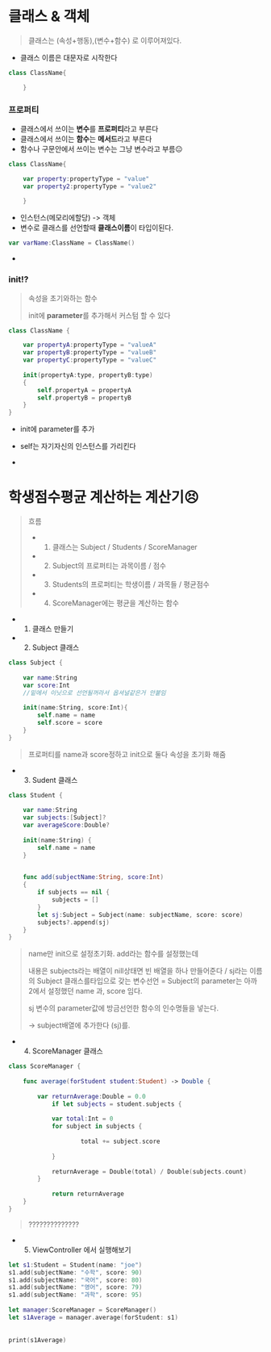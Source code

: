 # 클래스 & 객체
> 클래스는 (속성+행동),(변수+함수) 로 이루어져있다.
- 클래스 이름은 대문자로 시작한다

```swift
class ClassName{

	}	
```

### 프로퍼티
- 클래스에서 쓰이는 **변수**를 **프로퍼티**라고 부른다
- 클래스에서 쓰이는 **함수**는 **메서드**라고 부른다
- 함수나 구문안에서 쓰이는 변수는 그냥 변수라고 부름😐

```swift
class ClassName{

	var property:propertyType = "value"
	var property2:propertyType = "value2"
	
	}
```

- 인스턴스(메모리에할당) -> 객체
- 변수로 클래스를 선언할때 **클래스이름**이 타입이된다.

```swift
var varName:ClassName = ClassName()
```

-

### init⁉️
> 속성을 초기와하는 함수
> 
> init에 **parameter**를 추가해서 커스텀 할 수 있다
> 

```swift
class ClassName {

	var propertyA:propertyType = "valueA"
	var propertyB:propertyType = "valueB"
	var propertyC:propertyType = "valueC"
	
	init(propertyA:type, propertyB:type)
	{
		self.propertyA = propertyA
		self.propertyB = propertyB
	}	
}
```
- init에 parameter를 추가
- self는 자기자신의 인스턴스를 가리킨다

-

# 학생점수평균 계산하는 계산기😣
> 흐름
> 
>- 1. 클래스는 Subject / Students / ScoreManager
>- 2. Subject의 프로퍼티는 과목이름 / 점수
>- 3. Students의 프로퍼티는 학생이름 / 과목들 / 평균점수
>- 4. ScoreManager에는 평균을 계산하는 함수
>

- 1. 클래스 만들기
- 2. Subject 클래스

```swift
class Subject {
    
    var name:String
    var score:Int
    //밑에서 이닛으로 선언될꺼라서 옵셔널같은거 안붙임
    
    init(name:String, score:Int){
        self.name = name
        self.score = score
    } 
}
```
> 프로퍼티를 name과 score정하고 init으로 둘다 속성을 초기화 해줌
 

- 3. Sudent 클래스

```swift
class Student {
    
    var name:String
    var subjects:[Subject]?
    var averageScore:Double?
    
    init(name:String) {
        self.name = name
    }
    

    func add(subjectName:String, score:Int)
    {
        if subjects == nil {
            subjects = []
        }
        let sj:Subject = Subject(name: subjectName, score: score)
        subjects?.append(sj)
    }
}
```

> name만 init으로 설정초기화.
> add라는 함수를 설정했는데
>
> 내용은 subjects라는 배열이 nill상태면 빈 배열을 하나 만들어준다 / sj라는 이름의 Subject 클래스를타입으로 갖는 변수선언 = Subject의 parameter는 아까 2에서 설정했던 name 과, score 임다.
> 
> sj 변수의 parameter값에 방금선언한 함수의 인수명들을 넣는다.
>
> -> subject배열에 추가한다 (sj)를.
> 

- 4. ScoreManager 클래스

```swift
class ScoreManager {
    
    func average(forStudent student:Student) -> Double {
        
        var returnAverage:Double = 0.0
            if let subjects = student.subjects {
           
            var total:Int = 0
            for subject in subjects {
                
                    total += subject.score
           
            }
                
            returnAverage = Double(total) / Double(subjects.count)
        }
 
            return returnAverage
    }
}
```

> ??????????????


- 5. ViewController 에서 실행해보기

```swift
let s1:Student = Student(name: "joe")
s1.add(subjectName: "수학", score: 90)
s1.add(subjectName: "국어", score: 80)
s1.add(subjectName: "영어", score: 79)
s1.add(subjectName: "과학", score: 95)
    
let manager:ScoreManager = ScoreManager()
let s1Average = manager.average(forStudent: s1)
    
    
print(s1Average)        
```




